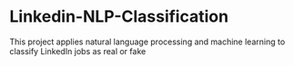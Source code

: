 # Linkedin-NLP-Classification
This project applies natural language processing and machine learning to classify LinkedIn jobs as real or fake
